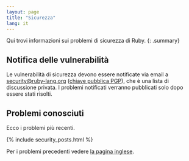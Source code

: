 ```yaml
---
layout: page
title: "Sicurezza"
lang: it
---
```


Qui trovi informazioni sui problemi di sicurezza di Ruby.
{: .summary}

## Notifica delle vulnerabilità

Le vulnerabilità di sicurezza devono essere notificate via email a
security@ruby-lang.org ([chiave pubblica PGP](/security.asc)), che è una lista
di discussione privata. I problemi notificati verranno pubblicati solo dopo
essere stati risolti.

## Problemi conosciuti

Ecco i problemi più recenti.

{% include security_posts.html %}

Per i problemi precedenti vedere [la pagina inglese](/en/security/).
